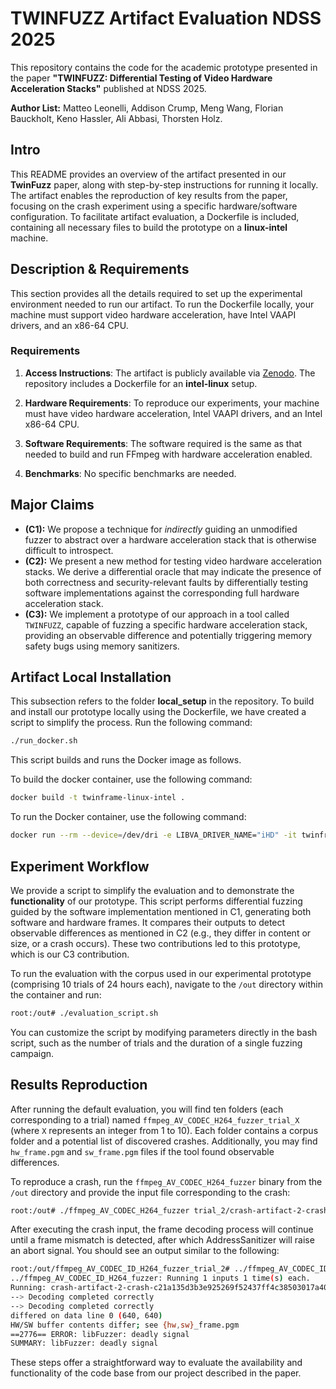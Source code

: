 # TWINFUZZ Artifact Evaluation NDSS 2025

This repository contains the code for the academic prototype presented in the paper **"TWINFUZZ: Differential Testing of Video Hardware Acceleration Stacks"** published at NDSS 2025.

**Author List:** Matteo Leonelli, Addison Crump, Meng Wang, Florian Bauckholt, Keno Hassler, Ali Abbasi, Thorsten Holz.

## Intro 

This README provides an overview of the artifact presented in our **TwinFuzz** paper, along with step-by-step instructions for running it locally. The artifact enables the reproduction of key results from the paper, focusing on the crash experiment using a specific hardware/software configuration. To facilitate artifact evaluation, a Dockerfile is included, containing all necessary files to build the prototype on a **linux-intel** machine.

## Description & Requirements

This section provides all the details required to set up the experimental environment needed to run our artifact.
To run the Dockerfile locally, your machine must support video hardware acceleration, have Intel VAAPI drivers, and an x86-64 CPU.

### Requirements

1. **Access Instructions**: The artifact is publicly available via [Zenodo](https://doi.org/10.5281/zenodo.14261195). The repository includes a Dockerfile for an __intel-linux__ setup.

2. **Hardware Requirements**: To reproduce our experiments, your machine must have video hardware acceleration, Intel VAAPI drivers, and an Intel x86-64 CPU.

3. **Software Requirements**: The software required is the same as that needed to build and run FFmpeg with hardware acceleration enabled.

4. **Benchmarks**: No specific benchmarks are needed.

## Major Claims

- **(C1):** We propose a technique for *indirectly* guiding an unmodified fuzzer to abstract over a hardware acceleration stack that is otherwise difficult to introspect.
- **(C2):** We present a new method for testing video hardware acceleration stacks. We derive a differential oracle that may indicate the presence of both correctness and security-relevant faults by differentially testing software implementations against the corresponding full hardware acceleration stack.
- **(C3):** We implement a prototype of our approach in a tool called `TWINFUZZ`, capable of fuzzing a specific hardware acceleration stack, providing an observable difference and potentially triggering memory safety bugs using memory sanitizers.


## Artifact Local Installation

This subsection refers to the folder __local_setup__ in the repository. To build and install our prototype locally using the Dockerfile, we have created a script to simplify the process. Run the following command:

```bash
./run_docker.sh
```

This script builds and runs the Docker image as follows.

To build the docker container, use the following command:
```bash
docker build -t twinframe-linux-intel .
```

To run the Docker container, use the following command:
```bash
docker run --rm --device=/dev/dri -e LIBVA_DRIVER_NAME="iHD" -it twinframe-linux-intel /bin/bash
```

## Experiment Workflow

We provide a script to simplify the evaluation and to demonstrate the __functionality__ of our prototype. This script performs differential fuzzing guided by the software implementation mentioned in C1, generating both software and hardware frames. It compares their outputs to detect observable differences as mentioned in C2 (e.g., they differ in content or size, or a crash occurs). These two contributions led to this prototype, which is our C3 contribution.


To run the evaluation with the corpus used in our experimental prototype (comprising 10 trials of 24 hours each), navigate to the `/out` directory within the container and run:

```bash
root:/out# ./evaluation_script.sh
```

You can customize the script by modifying parameters directly in the bash script, such as the number of trials and the duration of a single fuzzing campaign.

## Results Reproduction

After running the default evaluation, you will find ten folders (each corresponding to a trial) named `ffmpeg_AV_CODEC_H264_fuzzer_trial_X` (where `X` represents an integer from 1 to 10). Each folder contains a corpus folder and a potential list of discovered crashes. Additionally, you may find `hw_frame.pgm` and `sw_frame.pgm` files if the tool found observable differences.

To reproduce a crash, run the `ffmpeg_AV_CODEC_H264_fuzzer` binary from the `/out` directory and provide the input file corresponding to the crash:


```bash
root:/out# ./ffmpeg_AV_CODEC_H264_fuzzer trial_2/crash-artifact-2-crash-c21a135d3b3e925269f52437ff4c38503017a40e
```

After executing the crash input, the frame decoding process will continue until a frame mismatch is detected, after which AddressSanitizer will raise an abort signal. You should see an output similar to the following:

```bash
root:/out/ffmpeg_AV_CODEC_ID_H264_fuzzer_trial_2# ../ffmpeg_AV_CODEC_ID_H264_fuzzer crash-artifact-2-crash-c21a135d3b3e925269f52437ff4c38503017a40e
../ffmpeg_AV_CODEC_ID_H264_fuzzer: Running 1 inputs 1 time(s) each.
Running: crash-artifact-2-crash-c21a135d3b3e925269f52437ff4c38503017a40e
--> Decoding completed correctly
--> Decoding completed correctly
differed on data line 0 (640, 640)
HW/SW buffer contents differ; see {hw,sw}_frame.pgm
==2776== ERROR: libFuzzer: deadly signal
SUMMARY: libFuzzer: deadly signal
```


These steps offer a straightforward way to evaluate the availability and functionality of the code base from our project described in the paper.
